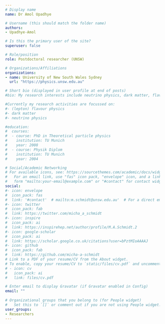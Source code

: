 ```yaml
---
# Display name
name: Dr Amol Upadhye

# Username (this should match the folder name)
authors:
- Upadhye-Amol

# Is this the primary user of the site?
superuser: false

# Role/position
role: Postdoctoral researcher (UNSW)

# Organizations/Affiliations
organizations:
- name: University of New South Wales Sydney
  url: "https://physics.unsw.edu.au"

# Short bio (displayed in user profile at end of posts)
#bio: My research interests include neutrino physics, dark matter, flavour physics and in general physics beyond the Standard Model.

#Currently my research activities are focussed on:
#- (lepton) flavour physics
#- dark matter
#- neutrino physics

#education:
#  courses:
#  - course: PhD in Theoretical particle physics
#    institution: TU Munich
#    year: 2008
#  - course: Physik Diplom
#    institution: TU Munich
#    year: 2004

# Social/Academic Networking
# For available icons, see: https://sourcethemes.com/academic/docs/widgets/#icons
#   For an email link, use "fas" icon pack, "envelope" icon, and a link in the
#   form "mailto:your-email@example.com" or "#contact" for contact widget.
social:
#- icon: envelope
#  icon_pack: fas
#  link: '#contact'  # mailto:m.schmidt@unsw.edu.au'  # For a direct email link, use "mailto:test@example.org". #contact
#- icon: twitter
#  icon_pack: fab
#  link: https://twitter.com/micha_a_schmidt
#- icon: inspire
#  icon_pack: ai
#  link: https://inspirehep.net/author/profile/M.A.Schmidt.2
#- icon: google-scholar
#  icon_pack: ai
#  link: https://scholar.google.co.uk/citations?user=bPztMIoAAAAJ
#- icon: github
#  icon_pack: fab
#  link: https://github.com/micha-a-schmidt
# Link to a PDF of your resume/CV from the About widget.
# To enable, copy your resume/CV to `static/files/cv.pdf` and uncomment the lines below.  
# - icon: cv
#   icon_pack: ai
#   link: files/cv.pdf

# Enter email to display Gravatar (if Gravatar enabled in Config)
email: ""
  
# Organizational groups that you belong to (for People widget)
#   Set this to `[]` or comment out if you are not using People widget.  
user_groups:
- Researchers
---
```




